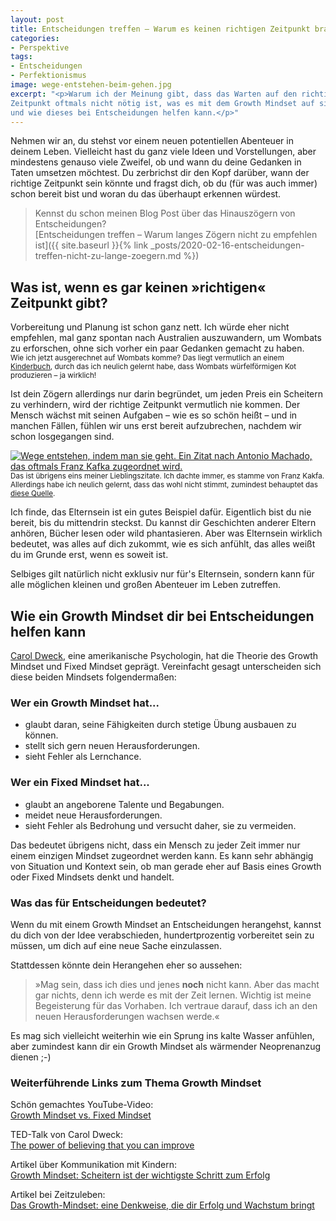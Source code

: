 ```yaml
---
layout: post
title: Entscheidungen treffen – Warum es keinen richtigen Zeitpunkt braucht
categories:
- Perspektive
tags:
- Entscheidungen
- Perfektionismus
image: wege-entstehen-beim-gehen.jpg
excerpt: "<p>Warum ich der Meinung gibt, dass das Warten auf den richtigen
Zeitpunkt oftmals nicht nötig ist, was es mit dem Growth Mindset auf sich hat
und wie dieses bei Entscheidungen helfen kann.</p>"
---
```


Nehmen wir an, du stehst vor einem neuen potentiellen Abenteuer in deinem Leben.
Vielleicht hast du ganz viele Ideen und Vorstellungen, aber mindestens genauso
viele Zweifel, ob und wann du deine Gedanken in Taten umsetzen möchtest. Du
zerbrichst dir den Kopf darüber, wann der richtige Zeitpunkt sein könnte und
fragst dich, ob du (für was auch immer) schon bereit bist und woran du das
überhaupt erkennen würdest.

> Kennst du schon meinen Blog Post über das Hinauszögern von Entscheidungen?<br/>
> [Entscheidungen treffen – Warum langes Zögern nicht zu empfehlen ist]({{ site.baseurl }}{% link _posts/2020-02-16-entscheidungen-treffen-nicht-zu-lange-zoegern.md %})

## Was ist, wenn es gar keinen »richtigen« Zeitpunkt gibt?

Vorbereitung und Planung ist schon ganz nett. Ich würde eher nicht empfehlen,
mal ganz spontan nach Australien auszuwandern, um Wombats zu erforschen, ohne
sich vorher ein paar Gedanken gemacht zu haben.<br/>
<small>Wie ich jetzt ausgerechnet auf Wombats komme? Das liegt vermutlich an
einem [Kinderbuch](https://twitter.com/FrauLyoner/status/1225489575235198976),
durch das ich neulich gelernt habe, dass Wombats würfelförmigen Kot produzieren
– ja wirklich!</small>

Ist dein Zögern allerdings nur darin begründet, um jeden Preis ein Scheitern zu
verhindern, wird der richtige Zeitpunkt vermutlich nie kommen. Der Mensch wächst
mit seinen Aufgaben – wie es so schön heißt – und in manchen Fällen, fühlen wir
uns erst bereit aufzubrechen, nachdem wir schon losgegangen sind.

[![Wege entstehen, indem man sie geht. Ein Zitat nach Antonio Machado, das oftmals Franz Kafka zugeordnet wird.]({{site.baseurl}}/assets/img/posts/wege-entstehen-beim-gehen.jpg)]({{site.baseurl}}/assets/img/posts/wege-entstehen-beim-gehen.jpg)<br/>
<small>Das ist übrigens eins meiner Lieblingszitate. Ich dachte immer, es stamme
von Franz Kakfa. Allerdings habe ich neulich gelernt, dass das wohl nicht
stimmt, zumindest behauptet das [diese Quelle](http://falschzitate.blogspot.com/2018/04/wege-entstehen-dadurch-dass-wir-sie.html).</small>

Ich finde, das Elternsein ist ein gutes Beispiel dafür. Eigentlich bist du nie
bereit, bis du mittendrin steckst. Du kannst dir Geschichten anderer Eltern
anhören, Bücher lesen oder wild phantasieren. Aber was Elternsein wirklich
bedeutet, was alles auf dich zukommt, wie es sich anfühlt, das alles weißt du im
Grunde erst, wenn es soweit ist.

Selbiges gilt natürlich nicht exklusiv nur für's Elternsein, sondern kann für
alle möglichen kleinen und großen Abenteuer im Leben zutreffen.

## Wie ein Growth Mindset dir bei Entscheidungen helfen kann

[Carol Dweck](https://en.wikipedia.org/wiki/Carol_Dweck), eine amerikanische
Psychologin, hat die Theorie des Growth Mindset und Fixed Mindset geprägt.
Vereinfacht gesagt unterscheiden sich diese beiden Mindsets folgendermaßen:

### Wer ein Growth Mindset hat...
* glaubt daran, seine Fähigkeiten durch stetige Übung ausbauen zu können.
* stellt sich gern neuen Herausforderungen.
* sieht Fehler als Lernchance.

### Wer ein Fixed Mindset hat...
* glaubt an angeborene Talente und Begabungen.
* meidet neue Herausforderungen.
* sieht Fehler als Bedrohung und versucht daher, sie zu vermeiden.

Das bedeutet übrigens nicht, dass ein Mensch zu jeder Zeit immer nur einem
einzigen Mindset zugeordnet werden kann. Es kann sehr abhängig von Situation und
Kontext sein, ob man gerade eher auf Basis eines Growth oder Fixed Mindsets
denkt und handelt.

### Was das für Entscheidungen bedeutet?

Wenn du mit einem Growth Mindset an Entscheidungen herangehst, kannst du dich
von der Idee verabschieden, hundertprozentig vorbereitet sein zu müssen, um dich
auf eine neue Sache einzulassen.

Stattdessen könnte dein Herangehen eher so aussehen:
> »Mag sein, dass ich dies und jenes **noch** nicht kann. Aber das macht gar
> nichts, denn ich werde es mit der Zeit lernen. Wichtig ist meine Begeisterung
> für das Vorhaben. Ich vertraue darauf, dass ich an den neuen Herausforderungen
> wachsen werde.«

Es mag sich vielleicht weiterhin wie ein Sprung ins kalte Wasser anfühlen, aber
zumindest kann dir ein Growth Mindset als wärmender Neoprenanzug dienen ;-)

### Weiterführende Links zum Thema Growth Mindset

Schön gemachtes YouTube-Video:<br/>
[Growth Mindset vs. Fixed Mindset](https://www.youtube.com/watch?v=I79fZFvz9JA)

TED-Talk von Carol Dweck:<br/>
[The power of believing that you can improve](https://www.ted.com/talks/carol_dweck_the_power_of_believing_that_you_can_improve)

Artikel über Kommunikation mit Kindern:<br/>
[Growth Mindset: Scheitern ist der wichtigste Schritt zum Erfolg](https://bildungsthemen.phorms.de/de/top-themen/growth-mindset/growth-mindset-scheitern-ist-der-wichtigste-schritt-zum-erfolg)

Artikel bei Zeitzuleben:<br/>
[Das Growth-Mindset: eine Denkweise, die dir Erfolg und Wachstum bringt](https://zeitzuleben.de/growth-mindset/)
